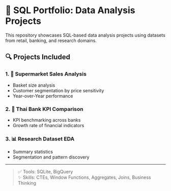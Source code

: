 # 🧠 SQL Portfolio: Data Analysis Projects

This repository showcases SQL-based data analysis projects using datasets from retail, banking, and research domains.

## 🔍 Projects Included

### 1. 🛒 Supermarket Sales Analysis
- Basket size analysis
- Customer segmentation by price sensitivity
- Year-over-Year performance

### 2. 🏦 Thai Bank KPI Comparison
- KPI benchmarking across banks
- Growth rate of financial indicators

### 3. 📊 Research Dataset EDA
- Summary statistics
- Segmentation and pattern discovery

---
> ✅ Tools: SQLite, BigQuery  
> ✨ Skills: CTEs, Window Functions, Aggregates, Joins, Business Thinking
